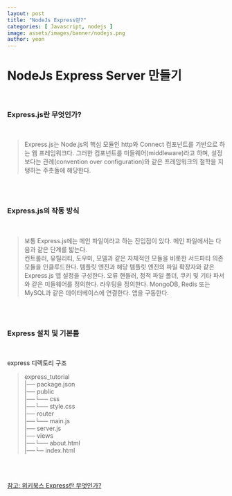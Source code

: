 ```yaml
---
layout: post
title: "NodeJs Express란?"
categories: [ Javascript, nodejs ]
image: assets/images/banner/nodejs.png
author: yeon
---
```


# NodeJs Express Server 만들기

<br>

### Express.js란 무엇인가?

<br>

>Express.js는 Node.js의 핵심 모듈인 http와 Connect 컴포넌트를 기반으로 하는 웹 프레임워크다. 그러한 컴포넌트를 미들웨어(middleware)라고 하며, 설정보다는 관례(convention over configuration)와 같은 프레임워크의 철학을 지탱하는 주춧돌에 해당한다.

<br><br>

### Express.js의 작동 방식

<br>

>보통 Express.js에는 메인 파일이라고 하는 진입점이 있다. 메인 파일에서는 다음과 같은 단계를 밟는다. <br>
컨트롤러, 유틸리티, 도우미, 모델과 같은 자체적인 모듈을 비롯한 서드파티 의존 모듈을 인클루드한다.
템플릿 엔진과 해당 템플릿 엔진의 파일 확장자와 같은 Express.js 앱 설정을 구성한다.
오류 핸들러, 정적 파일 폴더, 쿠키 및 기타 파서와 같은 미들웨어를 정의한다.
라우팅을 정의한다.
MongoDB, Redis 또는 MySQL과 같은 데이터베이스에 연결한다.
앱을 구동한다.

<br><br>

### Express 설치 및 기본틀

<br>

express 디렉토리 구조
>express_tutorial <br>
|── package.json <br>
|── public <br>
|──└── css <br>
|──└── style.css <br>
|── router <br>
|──└── main.js <br>
|── server.js <br>
|── views <br>
|──└── about.html <br>
|──└─ index.html <br>

<br><br>



[참고: 위키북스 Express란 무엇인가?](http://wikibook.co.kr/article/what-is-expressjs/)